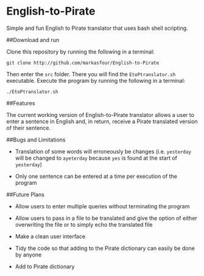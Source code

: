 # English-to-Pirate
Simple and fun English to Pirate translator that uses bash shell scripting.

##Download and run

Clone this repository by running the following in a terminal:

    git clone http://github.com/markasfour/English-to-Pirate

Then enter the `src` folder.
There you will find the `EtoPtranslator.sh` executable.
Execute the program by running the following in a terminal:

    ./EtoPtranslator.sh

##Features

The current working version of English-to-Pirate translator allows a user to enter a sentence in English and, in return, receive a Pirate translated version of their sentence.

##Bugs and Limitations

* Translation of some words will erroneously be changes (i.e. `yesterday` will be changed to `ayeterday` because `yes` is found at the start of `yesterday`)

* Only one sentence can be entered at a time per execution of the program

##Future Plans

* Allow users to enter multiple queries without terminating the program

* Allow users to pass in a file to be translated and give the option of either overwriting the file or to simply echo the translated file

* Make a clean user interface

* Tidy the code so that adding to the Pirate dictionary can easily be done by anyone

* Add to Pirate dictionary
